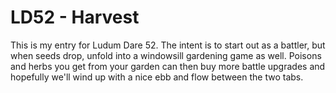 # LD52 - Harvest

This is my entry for Ludum Dare 52. The intent is to start out as a battler, but when seeds drop, unfold into a windowsill gardening game as well. Poisons and herbs you get from your garden can then buy more battle upgrades and hopefully we'll wind up with a nice ebb and flow between the two tabs.
